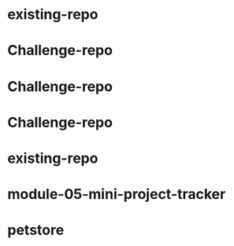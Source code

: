 # existing-repo
# Challenge-repo
# Challenge-repo
# Challenge-repo
# existing-repo
# module-05-mini-project-tracker
# petstore
